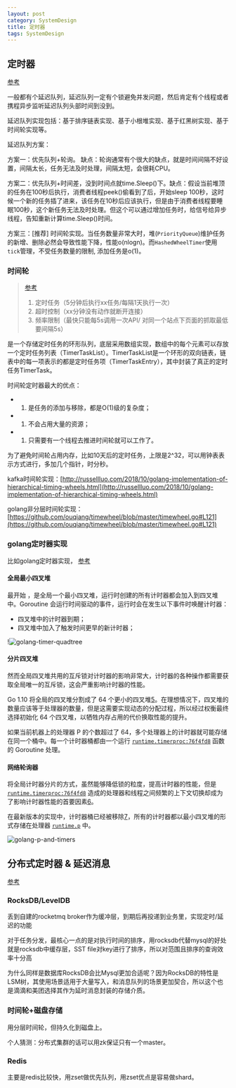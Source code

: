 ```yaml
---
layout: post
category: SystemDesign
title: 定时器
tags: SystemDesign
---
```


## 定时器

[参考](https://www.bookstack.cn/read/system-design/cn-task-scheduler.md)

一般都有个延迟队列，延迟队列一定有个锁避免并发问题，然后肯定有个线程或者携程异步监听延迟队列头部时间到没到。  



延迟队列实现包括：基于排序链表实现、基于小根堆实现、基于红黑树实现、基于时间轮实现等。



延迟队列方案：

方案一：优先队列+轮询。 缺点：轮询通常有个很大的缺点，就是时间间隔不好设置，间隔太长，任务无法及时处理，间隔太短，会很耗CPU。

方案二：优先队列+时间差，没到时间点就time.Sleep()下。缺点：假设当前堆顶的任务在100秒后执行，消费者线程peek()偷看到了后，开始sleep 100秒，这时候一个新的任务插了进来，该任务在10秒后应该执行，但是由于消费者线程要睡眠100秒，这个新任务无法及时处理。但这个可以通过增加任务时，给信号给异步线程，告知重新计算time.Sleep()时间。

方案三：[推荐] 时间轮实现。当任务数量非常大时，堆(`PriorityQueue`)维护任务的新增、删除必然会导致性能下降，性能o(nlogn)。而`HashedWheelTimer`使用`tick`管理，不受任务数量的限制, 添加任务是o(1)。



### 时间轮

> [参考](https://my.oschina.net/anur/blog/2252539)
>
> 1. 定时任务（5分钟后执行xx任务/每隔1天执行一次）
> 2. 超时控制（xx分钟没有动作就断开连接）
> 3. 频率限制（最快只能每5s调用一次API/ 对同一个站点下页面的抓取最低要间隔5s）

是一个存储定时任务的环形队列，底层采用数组实现，数组中的每个元素可以存放一个定时任务列表（TimerTaskList）。TimerTaskList是一个环形的双向链表，链表中的每一项表示的都是定时任务项（TimerTaskEntry），其中封装了真正的定时任务TimerTask。



时间轮定时器最大的优点：

- 1. 是任务的添加与移除，都是O(1)级的复杂度；
- 1. 不会占用大量的资源；
- 1. 只需要有一个线程去推进时间轮就可以工作了。



为了避免时间轮占用内存，比如10天后的定时任务，上限是2^32，可以用钟表表示方式进行，多加几个指针，时分秒。

kafka时间轮实现：[http://russellluo.com/2018/10/golang-implementation-of-hierarchical-timing-wheels.html](http://russellluo.com/2018/10/golang-implementation-of-hierarchical-timing-wheels.html)



golang非分层时间轮实现：[https://github.com/ouqiang/timewheel/blob/master/timewheel.go#L121](https://github.com/ouqiang/timewheel/blob/master/timewheel.go#L121)



### golang定时器实现

比如golang定时器实现， [参考](https://draveness.me/golang/docs/part3-runtime/ch06-concurrency/golang-timer/)

#### 全局最小四叉堆

最开始 ，是全局一个最小四叉堆，运行时创建的所有计时器都会加入到四叉堆中。Goroutine 会运行时间驱动的事件，运行时会在发生以下事件时唤醒计时器：

- 四叉堆中的计时器到期；
- 四叉堆中加入了触发时间更早的新计时器；

!![golang-timer-quadtree](https://cdn.jsdelivr.net/gh/mafulong/mdPic@vv3/v3/20210406150652.png)

#### 分片四叉堆

然而全局四叉堆共用的互斥锁对计时器的影响非常大，计时器的各种操作都需要获取全局唯一的互斥锁，这会严重影响计时器的性能。

Go 1.10 将全局的四叉堆分割成了 64 个更小的四叉堆[5](https://draveness.me/golang/docs/part3-runtime/ch06-concurrency/golang-timer/#fn:5)。在理想情况下，四叉堆的数量应该等于处理器的数量，但是这需要实现动态的分配过程，所以经过权衡最终选择初始化 64 个四叉堆，以牺牲内存占用的代价换取性能的提升。

如果当前机器上的处理器 P 的个数超过了 64，多个处理器上的计时器就可能存储在同一个桶中。每一个计时器桶都由一个运行 [`runtime.timerproc:76f4fd8`](https://draveness.me/golang/tree/runtime.timerproc:76f4fd8) 函数的 Goroutine 处理。


#### 网络轮询器

将全局计时器分片的方式，虽然能够降低锁的粒度，提高计时器的性能，但是 [`runtime.timerproc:76f4fd8`](https://draveness.me/golang/tree/runtime.timerproc:76f4fd8) 造成的处理器和线程之间频繁的上下文切换却成为了影响计时器性能的首要因素[6](https://draveness.me/golang/docs/part3-runtime/ch06-concurrency/golang-timer/#fn:6)。



在最新版本的实现中，计时器桶已经被移除[7](https://draveness.me/golang/docs/part3-runtime/ch06-concurrency/golang-timer/#fn:7)，所有的计时器都以最小四叉堆的形式存储在处理器 [`runtime.p`](https://draveness.me/golang/tree/runtime.p) 中。

![golang-p-and-timers](https://cdn.jsdelivr.net/gh/mafulong/mdPic@vv3/v3/20210406150836.png)

## 分布式定时器 & 延迟消息

[参考](https://cloud.tencent.com/developer/article/1573261)

### **RocksDB/LevelDB**

丢到自建的rocketmq broker作为缓冲层，到期后再投递到业务里，实现定时/延迟的功能



对于任务分发，最核心一点的是对执行时间的排序，用rocksdb代替mysql的好处就是rocksdb中缓存层，SST file对key进行了排序，所以对范围且排序的查询效率十分高



为什么同样是数据库RocksDB会比Mysql更加合适呢？因为RocksDB的特性是LSM树，其使用场景适用于大量写入，和消息队列的场景更加契合，所以这个也是滴滴和美团选择其作为延时消息封装的存储介质。

### **时间轮+磁盘存储**

用分层时间轮，但持久化到磁盘上。

个人猜测：分布式集群的话可以用zk保证只有一个master。

### Redis

主要是redis比较快，用zset做优先队列，用zset优点是容易做shard。

 